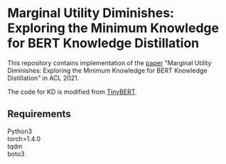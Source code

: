 # Marginal Utility Diminishes: Exploring the Minimum Knowledge for BERT Knowledge Distillation

This repository contains implementation of the [paper](https://arxiv.org/abs/2106.05691) "Marginal Utility Diminishes: Exploring the Minimum Knowledge for BERT Knowledge Distillation" in ACL 2021.

The code for KD is modified from [TinyBERT](https://github.com/huawei-noah/Pretrained-Language-Model/tree/master/TinyBERT).

## Requirements

Python3 <br />
torch>1.4.0 <br />
tqdm <br />
boto3 <br />
